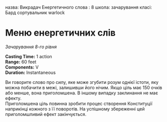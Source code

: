 назва: Викрадач Енергетичного слова : 8 школа: зачарування класі: Бард сортувальник warlock

# Меню енергетичних слів
_Зачарування 8-го рівня_

**Casting Time:** 1 action    
**Range:** 60 feet    
**Components:** V    
**Duration:** Instantaneous

Ви говорите слово про силу, яке може згубити розум однієї істоти, яку можна побачити в межі, залишивши його нічим. Якщо ціль має 150 очків або менше, вона приголомшена. В іншому випадку заклинання не має ефекту.    
Приголомшена ціль повинна зробити процес створення Конституції наприкінці кожного з її поворотів. На успішному збереженні цей приголомшливий ефект закінчується.